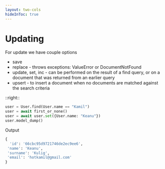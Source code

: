 ```yaml
---
layout: two-cols
hideInToc: true
---
```


# Updating 

<v-clicks>

For update we have couple options
* save
* replace - throws exceptions: ValueError or DocumentNotFound
* update, set, inc - can be performed on the result of a find query, or on a document that was returned from an earlier query
* upsert - to insert a document when no documents are matched against the search criteria

</v-clicks>

::right::

<v-clicks>

```python
user = User.find(User.name == "Kamil")
user = await first_or_none()
user = await user.set({User.name: "Keanu"})
user.model_dump()
```

Output
```python
{
  'id': '66cbc95d9721746de2ec9ee6',
 'name': 'Keanu',
 'surname': 'Kulig',
 'email': 'hotkamil@gmail.com'
}
```


<FooterLink text="Documentation Beanie for updating and deleting" link="https://beanie-odm.dev/tutorial/updating-%26-deleting/" />

</v-clicks>

<!--  
 ValueError if the document does not have an id yet 
 DocumentNotFound if the document does not exists
 -->